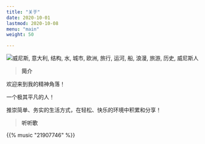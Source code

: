 ```yaml
---
title: "关于"
date: 2020-10-01
lastmod: 2020-10-08
menu: "main"
weight: 50

---
```




![威尼斯, 意大利, 结构, 水, 城市, 欧洲, 旅行, 运河, 船, 浪漫, 旅游, 历史, 威尼斯人](https://cdn.pixabay.com/photo/2020/04/23/14/45/venice-5082785_960_720.jpg)





> **简介**



欢迎来到我的精神角落！

一个极其平凡的人！

推崇简单、务实的生活方式，在轻松、快乐的环境中积累和分享！



> **听听歌**



{{% music "21907746" %}}